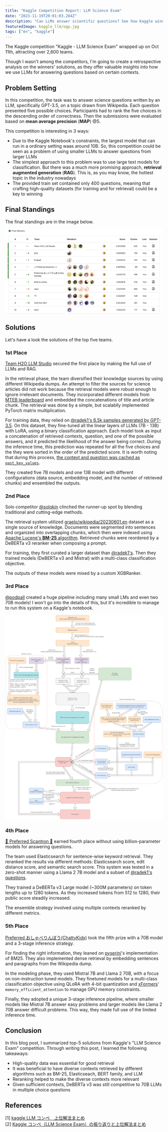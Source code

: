 ```yaml
---
title: "Kaggle Competition Report: LLM Science Exam"
date: "2023-11-19T20:01:03.284Z"
description: "Can LLMs answer scientific questions? See how Kaggle winners used LLMs and RAG!"
featuredImage: kaggle_llm/ogp.jpg
tags: ["en", "kaggle"]
---
```


The Kaggle competition "Kaggle - LLM Science Exam" wrapped up on Oct 11th, attracting over 2,600 teams.

Though I wasn't among the competitors, I'm going to create a retrospective analysis on the winners' solutions, as they offer valuable insights into how we use LLMs for answering questions based on certain contexts.

## Problem Setting

In this competition, the task was to answer science questions written by an LLM, specifically GPT-3.5, on a topic drawn from Wikipedia. Each question presented five possible choices. Participants had to rank the five choices in the descending order of correctness. Then the submissions were evaluated based on **mean average precision** (**MAP**) @5.

This competition is interesting in 3 ways:

- Due to the Kaggle Notebook's constraints, the largest model that can run in a ordinary setting waas around 10B. So, this competition could be seen as a problem of using smaller LLMs to answer questions from larger LLMs
- The simplest approach to this problem was to use large text models for classification. But there was a much more promising approach, **retrieval augmented generation** (**RAG**). This is, as you may know, the hottest topic in the industry nowadays
- The provided train set contained only 400 questions, meaning that crafting high-quality datasets (for training and for retrieval) could be a key to winning

## Final Standings

The final standings are in the image below.

![](leaderboard.png)

## Solutions

Let's have a look the solutions of the top five teams.

### 1st Place

[Team H2O LLM Studio](https://www.kaggle.com/competitions/kaggle-llm-science-exam/discussion/446422) secured the first place by making the full use of LLMs and RAG.

In the retrieval phase, the team diversified their knowledge sources by using different Wikipedia dumps. An attempt to filter the sources for science articles did not work because the retrieval models were robust enough to ignore irrelevant documents. They incorporated different models from [MTEB leaderboard](https://huggingface.co/spaces/mteb/leaderboard) and embedded the concatenations of title and article chunk. The retrieval was done by a simple, but scalablly implemented PyTorch matrix multiplication.

For training data, they relied on [@radek1's 6.5k samples generated by GPT-3.5](https://www.kaggle.com/datasets/radek1/additional-train-data-for-llm-science-exam). On this dataset, they fine-tuned all the linear layers of LLMs (7B - 13B) with LoRA, using a binary classification approach. Each model took as input a concatenation of retrieved contexts, question, and one of the possible answers, and it predicted the likelihood of the answer being correct. During the inference time, this prediction was repeated for all the five choices and the they were sorted in the order of the predicted score. It is worth noting that during this process, [the context and question was cached as `past_key_values`](https://discuss.huggingface.co/t/past-key-values-why-not-past-key-values-queries/31941).

They created five 7B models and one 13B model with different configurations (data source, embedding model, and the number of retrieved chunks) and ensembled the outputs.

### 2nd Place

Solo competitor [@solokin](https://www.kaggle.com/competitions/kaggle-llm-science-exam/discussion/448256) clinched the runner-up spot by blending traditional and cutting-edge methods.

The retrieval system utilized [graelo/wikipedia/20230601.en](https://huggingface.co/datasets/graelo/wikipedia/viewer/20230601.en) dataset as a single source of knowledge. Documents were segmented into sentences and organized into overlapping chunks, which then were indexed using [Apache Lucene's **BM-25** algorithm](https://lucene.apache.org/core/7_0_1/core/org/apache/lucene/search/similarities/BM25Similarity.html). Retrieved chunks were reordered by a DeBERTa v3 reranker when composing a prompt.

For training, they first curated a larger dataset than [@radek1's](https://www.kaggle.com/datasets/radek1/additional-train-data-for-llm-science-exam). Then they trained models (DeBERTa v3 and Mistral) with a multi-class classification objective.

The outputs of these models were mixed by a custom XGBRanker.

### 3rd Place

[@podpall](https://www.kaggle.com/competitions/kaggle-llm-science-exam/discussion/446358) created a huge pipeline including many small LMs and even two 70B models! I won't go into the details of this, but it's incredible to manage to run this system on a Kaggle's notebook.

![huge pipeline](podpall.png)

### 4th Place

[📝 Preferred Scantron 📝](https://www.kaggle.com/competitions/kaggle-llm-science-exam/discussion/446307) earned fourth place without using billion-parameter models for answering questions.

The team used Elasticsearch for sentence-wise keyword retrieval. They reranked the results via different methods: Elasticsearch score, edit distance score, and semantic search score. This system was tested in a zero-shot manner using a Llama 2 7B model and a subset of [@radek1's questions](https://www.kaggle.com/datasets/radek1/additional-train-data-for-llm-science-exam).

They trained a DeBERTa v3 Large model (~300M parameters) on token lengths up to 1280 tokens. As they increased tokens from 512 to 1280, their public score steadily increased.

The ensemble strategy involved using multiple contexts reranked by different metrics.

### 5th Place

[Preferred おしゃべりんぼう(ChattyKids)](https://www.kaggle.com/competitions/kaggle-llm-science-exam/discussion/446293) took the fifth prize with a 70B model and a 3-stage inference strategy.

For finding the right information, they leaned on [pyserini](https://github.com/castorini/pyserini)'s implementation of BM25. They also implemented dense retrieval by embedding sentences and paragraphs from the Wikipedia dump.

In the modeling phase, they used Mistral 7B and Llama 2 70B, with a focus on non-instruction tuned models. They finetuned models for a multi-class classification objective using QLoRA with 4-bit quantization and [xFormers](https://github.com/facebookresearch/xformers)' `memory_efficient_attention` to manage GPU memory constraints.

Finally, they adopted a unique 3-stage inference pipeline, where smaller models like Mistral 7B answer easy problems and larger models like Llama 2 70B answer difficult problems. This way, they made full use of the limited inference time.

## Conclusion

In this blog post, I summarized top-5 solutions from Kaggle's "LLM Science Exam" competition. Through writing this post, I learned the following takeaways:

- High-quality data was essential for good retrieval
- It was beneficial to have diverse contexts retrieved by different algorithms such as BM-25, Elasticseach, BERT family, and LLM
- Reranking helped to make the diverse contexts more relevant
- Given sufficient contexts, DeBERTa v3 was still competitive to 70B LLMs in multiple choice questions

## References

[1] [kaggle LLM コンペ　上位解法まとめ](https://zenn.dev/yume_neko/articles/7347ba6b081e93)  
[2] [Kaggle コンペ（LLM Science Exam）の振り返りと上位解法まとめ](https://zenn.dev/nishimoto/articles/aff1fba9c75c34)
